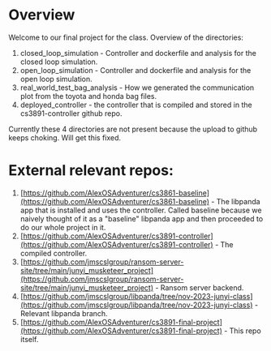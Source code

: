 # Overview
Welcome to our final project for the class. Overview of the directories:
1. closed_loop_simulation - Controller and dockerfile and analysis for the closed loop simulation.
2. open_loop_simulation - Controller and dockerfile and analysis for the open loop simulation.
3. real_world_test_bag_analysis - How we generated the communication plot from the toyota and honda bag files.
4. deployed_controller - the controller that is compiled and stored in the cs3891-controller github repo.

Currently these 4 directories are not present because the upload to github keeps choking. Will get this fixed.

# External relevant repos:
1. [https://github.com/AlexOSAdventurer/cs3861-baseline](https://github.com/AlexOSAdventurer/cs3861-baseline) - The libpanda app that is installed and uses the controller. Called baseline because we naively thought of it as a "baseline" libpanda app and then proceeded to do our whole project in it.
2. [https://github.com/AlexOSAdventurer/cs3891-controller](https://github.com/AlexOSAdventurer/cs3891-controller) - The compiled controller.
3. [https://github.com/jmscslgroup/ransom-server-site/tree/main/junyi_musketeer_project](https://github.com/jmscslgroup/ransom-server-site/tree/main/junyi_musketeer_project) - Ransom server backend.
4. [https://github.com/jmscslgroup/libpanda/tree/nov-2023-junyi-class](https://github.com/jmscslgroup/libpanda/tree/nov-2023-junyi-class) - Relevant libpanda branch.
5. [https://github.com/AlexOSAdventurer/cs3891-final-project](https://github.com/AlexOSAdventurer/cs3891-final-project) - This repo itself.